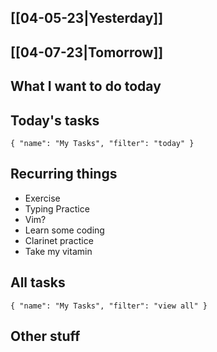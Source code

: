 ## [[04-05-23|Yesterday]]

## [[04-07-23|Tomorrow]]

## What I want to do today

## Today's tasks

```todoist 
{ "name": "My Tasks", "filter": "today" } 
```

## Recurring things
- Exercise
- Typing Practice
- Vim?
- Learn some coding
- Clarinet practice
- Take my vitamin


## All tasks

```todoist 
{ "name": "My Tasks", "filter": "view all" } 
```
## Other stuff